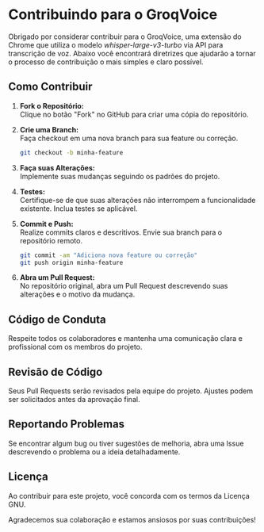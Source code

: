 # Contribuindo para o GroqVoice

Obrigado por considerar contribuir para o GroqVoice, uma extensão do Chrome que utiliza o modelo _whisper-large-v3-turbo_ via API para transcrição de voz. Abaixo você encontrará diretrizes que ajudarão a tornar o processo de contribuição o mais simples e claro possível.

## Como Contribuir

1. **Fork o Repositório:**  
   Clique no botão "Fork" no GitHub para criar uma cópia do repositório.

2. **Crie uma Branch:**  
   Faça checkout em uma nova branch para sua feature ou correção.

   ```bash
   git checkout -b minha-feature
   ```

3. **Faça suas Alterações:**  
   Implemente suas mudanças seguindo os padrões do projeto.

4. **Testes:**  
   Certifique-se de que suas alterações não interrompem a funcionalidade existente. Inclua testes se aplicável.

5. **Commit e Push:**  
   Realize commits claros e descritivos. Envie sua branch para o repositório remoto.

   ```bash
   git commit -am "Adiciona nova feature ou correção"
   git push origin minha-feature
   ```

6. **Abra um Pull Request:**  
   No repositório original, abra um Pull Request descrevendo suas alterações e o motivo da mudança.

## Código de Conduta

Respeite todos os colaboradores e mantenha uma comunicação clara e profissional com os membros do projeto.

## Revisão de Código

Seus Pull Requests serão revisados pela equipe do projeto. Ajustes podem ser solicitados antes da aprovação final.

## Reportando Problemas

Se encontrar algum bug ou tiver sugestões de melhoria, abra uma Issue descrevendo o problema ou a ideia detalhadamente.

## Licença

Ao contribuir para este projeto, você concorda com os termos da Licença GNU.

Agradecemos sua colaboração e estamos ansiosos por suas contribuições!
